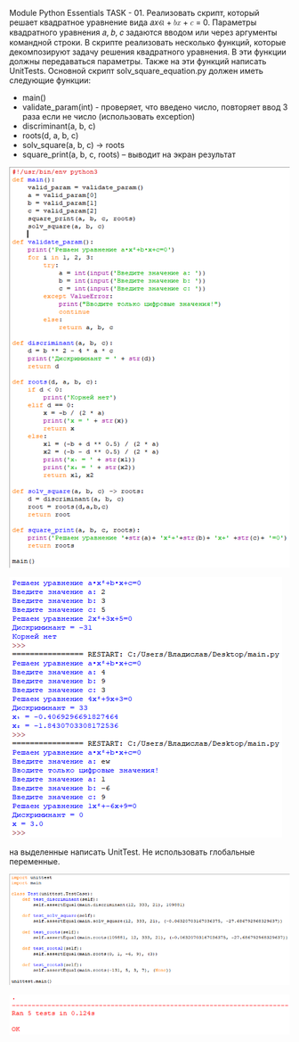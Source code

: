 Module Python Essentials 
TASK - 01. 
Реализовать скрипт, который решает квадратное уравнение вида 𝑎𝑥ଶ + 𝑏𝑥 + 𝑐 = 0. 
Параметры квадратного уравнения 𝑎, 𝑏, 𝑐 задаются вводом или через аргументы командной строки. 
В скрипте реализовать несколько функций, которые декомпозируют задачу решения квадратного 
уравнения. В эти функции должны передаваться параметры. Также на эти функций написать UnitTests. 
Основной скрипт solv_square_equation.py должен иметь следующие функции: 
- main() 
- validate_param(int) - проверяет, что введено число, повторяет ввод 3 раза если не число 
(использовать exception) 
- discriminant(a, b, c) 
- roots(d, a, b, c) 
- solv_square(a, b, c) -> roots 
- square_print(a, b, c, roots) – выводит на экран результат 

 ![screenshot_1](screenshots/1.png)

 ![screenshot_1](screenshots/2.png)

на выделенные написать UnitTest. 
Не использовать глобальные переменные. 

 ![screenshot_1](screenshots/3.png)
 
 ![screenshot_1](screenshots/4.png)
